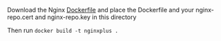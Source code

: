 Download the Nginx [Dockerfile](https://www.nginx.com/blog/deploying-nginx-nginx-plus-docker/) and place the Dockerfile and your nginx-repo.cert and nginx-repo.key in this directory

Then run ``docker build -t nginxplus .``